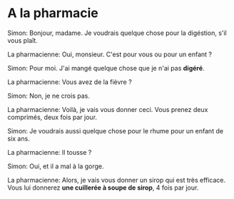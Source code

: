 # A la pharmacie

Simon: Bonjour, madame. Je voudrais quelque chose pour la digéstion, s'il vous plaît.

La pharmacienne: Oui, monsieur. C'est pour vous ou pour un enfant ?

Simon: Pour moi. J'ai mangé quelque chose que je n'ai pas **digéré**.

La pharmacienne: Vous avez de la fièvre ?

Simon: Non, je ne crois pas.

La pharmacienne: Voilà, je vais vous donner ceci. Vous prenez deux comprimés, deux fois par jour.

Simon: Je voudrais aussi quelque chose pour le rhume pour un enfant de six ans.

La pharmacienne: Il tousse ?

Simon: Oui, et il a mal à la gorge.

La pharmacienne: Alors, je vais vous donner un sirop qui est très efficace. Vous lui donnerez **une cuillerée à soupe de sirop**, 4 fois par jour.
